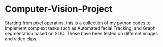 # Computer-Vision-Project
Starting from pixel operatins, this is a collection of my python codes to implement complext tasks such as Automated facial Tracking, and Graph segmentation based on SLIC. These have been tested on different images and video clips.
